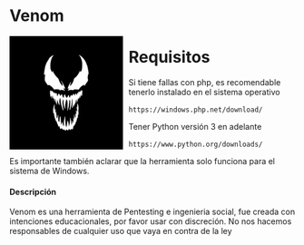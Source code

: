 # Venom
<p align="center">
<img src="images/il_570xN.1908914624_knuz.jpg"
	alt="Venom logo"
	width="200"
	style="float: left; margin-right: 10px;" />
</p>


Requisitos
======
Si tiene fallas con php, es recomendable tenerlo instalado en el sistema operativo 
```
https://windows.php.net/download/
```
Tener Python versión 3 en adelante
```
https://www.python.org/downloads/
```
Es importante también aclarar que la herramienta solo funciona para el sistema de Windows.

#### Descripción
Venom es una herramienta de Pentesting e ingenieria social, fue creada con intenciones educacionales, por favor usar con discreción. No nos hacemos responsables de cualquier uso que vaya en contra de la ley
